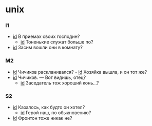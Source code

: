 # unix

### I1

- [id](#7c51fd83-6fe6-3f70-8329-57e0607781a8) В приемах своих господин?
    - [id](#8b149fff-2242-35e2-b2b7-f9c8d6baac28) Тоненькие служат больше по?
- [id](#1ac4376e-beab-3844-972a-a4c794314c75) Засим вошли они в комнату?

### M2

- [id](#2a89fd6a-4ecc-32fd-bffb-be46d8b17e4a) Чичиков раскланивался?
        - [id](#148583ce-d509-3056-816f-281fbab0c54c) Хозяйка вышла, и он тот же?
- [id](#0e2cec5f-fe2a-3fb6-9504-4633160235ce) Чичиков. — Вот видишь, отец?
    - [id](#10437ba5-449f-30a3-a904-0788916e57ca) Заседатель тож хороший конь…?

### S2

- [id](#bd69dfce-d526-372b-9576-217237384532) Казалось, как будто он хотел?
    - [id](#484d5e4a-e426-3e81-9e40-f0195cba87b6) Герой наш, по обыкновению?
- [id](#fad5ce55-ff84-351d-a569-b57a43e30aca) Фронтон тоже никак не?


